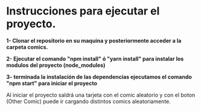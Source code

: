 # Instrucciones para ejecutar el proyecto.

**1- Clonar el repositorio en su maquina y posteriormente acceder a la carpeta comics.** 

**2- Ejecutar el comando "npm install" ó "yarn install" para instalar los modulos del proyecto (node_modules)** 

**3- terminada la instalación de las dependencias ejecutamos el comando "npm start" para iniciar el proyecto** 

Al iniciar el proyecto saldrá una tarjeta con el comic aleatorio y con el boton (Other Comic) puede ir cargando distintos comics aleatoriamente.

